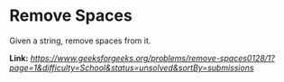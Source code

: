 # Remove Spaces
Given a string, remove spaces from it.   
  
**Link:** _https://www.geeksforgeeks.org/problems/remove-spaces0128/1?page=1&difficulty=School&status=unsolved&sortBy=submissions_
